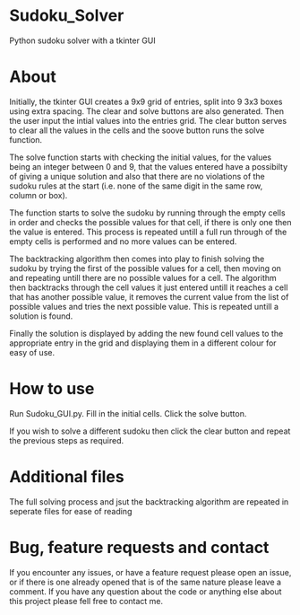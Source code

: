 # Sudoku_Solver

Python sudoku solver with a tkinter GUI


# About

Initially, the tkinter GUI creates a 9x9 grid of entries, split into 9 3x3 boxes using extra spacing. The clear and solve buttons are also generated. Then the user input the intial values into the entries grid. The clear button serves to clear all the values in the cells and the soove button runs the solve function.

The solve function starts with checking the initial values, for the values being an integer between 0 and 9, that the values entered have a possibilty of giving a unique solution and also that there are no violations of the sudoku rules at the start (i.e. none of the same digit in the same row, column or box). 

The function starts to solve the sudoku by running through the empty cells in order and checks the possible values for that cell, if there is only one then the value is entered. This process is repeated untill a full run through of the empty cells is performed and no more values can be entered. 

The backtracking algorithm then comes into play to finish solving the sudoku by trying the first of the possible values for a cell, then moving on and repeating untill there are no possible values for a cell. The algorithm then backtracks through the cell values it just entered untill it reaches a cell that has another possible value, it removes the current value from the list of possible values and tries the next possible value. This is repeated untill a solution is found.

Finally the solution is displayed by adding the new found cell values to the appropriate entry in the grid and displaying them in a different colour for easy of use.


# How to use

Run Sudoku_GUI.py.
Fill in the initial cells.
Click the solve button.

If you wish to solve a different sudoku then click the clear button and repeat the previous steps as required.

# Additional files

The full solving process and jsut the backtracking algorithm are repeated in seperate files for ease of reading

# Bug, feature requests and contact

If you encounter any issues, or have a feature request please open an issue, or if there is one already opened that is of the same nature please leave a comment. If you have any question about the code or anything else about this project please fell free to contact me.